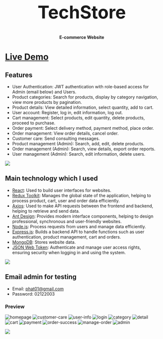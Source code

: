 <h1 align="center" style="font-size: 58px">TechStore</h1>
<p align="center"><strong>E-commerce Website</strong></p>

# [Live Demo](https://tech-shop-blue.vercel.app/)

## Features

- User Authentication: JWT authentication with role-based access for Admin (email below) and Users.
- Product categories: Search for products, display by category navigation, view more products by pagination.
- Product details: View detailed information, select quantity, add to cart.
- User account: Register, log in, edit information, log out.
- Cart management: Select products, edit quantity, delete products, proceed to purchase.
- Order payment: Select delivery method, payment method, place order.
- Order management: View order details, cancel order.
- Customer care: Send consulting messages.
- Product management (Admin): Search, add, edit, delete products.
- Order management (Admin): Search, view details, export order reports.
- User management (Admin): Search, edit information, delete users.

![](https://i.imgur.com/waxVImv.png)

## Main technology which I used

- [React](https://reactjs.org/): Used to build user interfaces for websites.
- [Redux Toolkit](https://redux-toolkit.js.org/): Manages the global state of the application, helping to process product, cart, user and order data efficiently.
- [Axios](https://axios-http.com/docs/intro): Used to make API requests between the frontend and backend, helping to retrieve and send data.
- [Ant Design](https://ant.design/): Provides modern interface components, helping to design professional, synchronous and user-friendly websites.
- [Node.js](https://nodejs.org/docs/latest/api/): Process requests from users and manage data efficiently.
- [Express.js](https://expressjs.com/): Builds a backend API to handle functions such as user authentication, product management, cart and orders.
- [MongoDB](https://www.mongodb.com/): Stores website data.
- [JSON Web Token](hhttps://www.npmjs.com/package/jsonwebtoken): Authenticate and manage user access rights, ensuring security when logging in and using the system.

![](https://i.imgur.com/waxVImv.png)

## Email admin for testing

- Email: phat01@gmail.com
- Password: 02122003

### Preview

![homepage](src/assets/page-images/homepage.png)
![customer-care](src/assets/page-images/customer-care.png)
![user-info](src/assets/page-images/user-info.png)
![login](src/assets/page-images/login.png)
![category](src/assets/page-images/categogy.png)
![detail](src/assets/page-images/detail.png)
![cart](src/assets/page-images/cart.png)
![payment](src/assets/page-images/payment.png)
![order-success](src/assets/page-images/order-success.png)
![manage-order](src/assets/page-images/manage-order.png)
![admin](src/assets/page-images/admin.png)

![](https://i.imgur.com/waxVImv.png)
